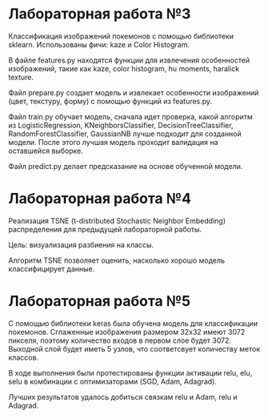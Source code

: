 # Лабораторная работа №3 

Классификация изображений покемонов с помощью библиотеки sklearn. 
Использованы фичи: kaze и Color Histogram.

В файле features.py находятся функции для извлечения особенностей изображений, такие как kaze, color histogram, hu moments, haralick texture.

Файл prepare.py создает модель и извлекает особенности изображений (цвет, текстуру, форму) с помощью функций из features.py.

Файл train.py обучает модель, сначала идет проверка, какой алгоритм из LogisticRegression, KNeighborsClassifier, DecisionTreeClassifier, RandomForestClassifier, GaussianNB лучше подходит для созданной модели. После этого лучшая модель проходит валидация на оставшейся выборке.

Файл predict.py делает предсказание на основе обученной модели.


# Лабораторная работа №4
Реализация TSNE (t-distributed Stochastic Neighbor Embedding) распределения для предыдущей лабораторной работы.

Цель: визуализация разбиения на классы.

Алгоритм TSNE позволяет оценить, насколько хорошо модель классифицирует данные.

# Лабораторная работа №5

С помощью библиотеки keras была обучена модель для классификации покемонов. Сглаженные изображения размером 32х32 имеют 3072 пикселя, поэтому количество входов в первом слое будет 3072. Выходной слой будет иметь 5 узлов, что соответсвует количеству меток классов.

В ходе выполнения были протестированы функции активации relu, elu, selu в комбинации с оптимизаторами (SGD, Adam, Adagrad).

Лучших результатов удалось добиться связкам relu и Adam, relu и Adagrad.